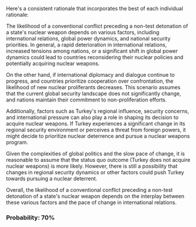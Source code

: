 Here's a consistent rationale that incorporates the best of each individual rationale:

The likelihood of a conventional conflict preceding a non-test detonation of a state's nuclear weapon depends on various factors, including international relations, global power dynamics, and national security priorities. In general, a rapid deterioration in international relations, increased tensions among nations, or a significant shift in global power dynamics could lead to countries reconsidering their nuclear policies and potentially acquiring nuclear weapons.

On the other hand, if international diplomacy and dialogue continue to progress, and countries prioritize cooperation over confrontation, the likelihood of new nuclear proliferants decreases. This scenario assumes that the current global security landscape does not significantly change, and nations maintain their commitment to non-proliferation efforts.

Additionally, factors such as Turkey's regional influence, security concerns, and international pressure can also play a role in shaping its decision to acquire nuclear weapons. If Turkey experiences a significant change in its regional security environment or perceives a threat from foreign powers, it might decide to prioritize nuclear deterrence and pursue a nuclear weapons program.

Given the complexities of global politics and the slow pace of change, it is reasonable to assume that the status quo outcome (Turkey does not acquire nuclear weapons) is more likely. However, there is still a possibility that changes in regional security dynamics or other factors could push Turkey towards pursuing a nuclear deterrent.

Overall, the likelihood of a conventional conflict preceding a non-test detonation of a state's nuclear weapon depends on the interplay between these various factors and the pace of change in international relations.

### Probability: 70%